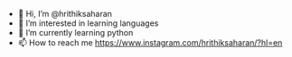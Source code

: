 - 👋 Hi, I’m @hrithiksaharan
- 👀 I’m interested in learning languages
- 🌱 I’m currently learning python
- 📫 How to reach me https://www.instagram.com/hrithiksaharan/?hl=en

<!---
hrithiksaharan/hrithiksaharan is a ✨ special ✨ repository because its `README.md` (this file) appears on your GitHub profile.
You can click the Preview link to take a look at your changes.
--->

